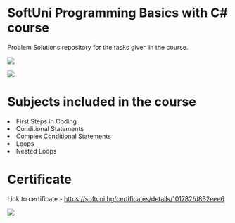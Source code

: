 # SoftUni Programming Basics with C\# course
Problem Solutions repository for the tasks given in the course.
<p></p>
<img src="https://codedmonkey.files.wordpress.com/2010/09/noob.jpg">
<p></p>
<p></p>
<p></p>
<img src="https://img.shields.io/badge/C%23-239120?style=for-the-badge&logo=c-sharp&logoColor=white">

# Subjects included in the course
<li>First Steps in Coding</li>
<li>Conditional Statements</li>
<li>Complex Conditional Statements</li>
<li>Loops</li>
<li>Nested Loops</li>
<p></p>
<p></p>
<p></p>

# Certificate
Link to certificate - https://softuni.bg/certificates/details/101782/d862eee6
<p></p>
<img src="https://i.postimg.cc/vZmkpVMs/Programming-Basics-February-2021-Certificate.jpg">
